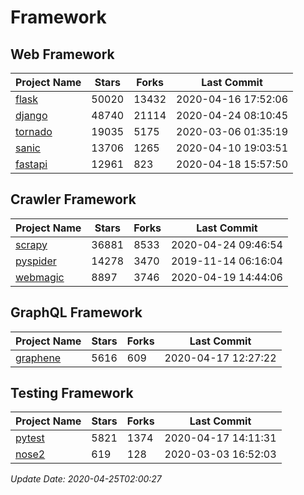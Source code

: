 # Framework

## Web Framework

| Project Name | Stars | Forks | Last Commit |
| ------------ | ----- | ----- | ----------- |
| [flask](https://github.com/pallets/flask) | 50020 | 13432 | 2020-04-16 17:52:06 |
| [django](https://github.com/django/django) | 48740 | 21114 | 2020-04-24 08:10:45 |
| [tornado](https://github.com/tornadoweb/tornado) | 19035 | 5175 | 2020-03-06 01:35:19 |
| [sanic](https://github.com/huge-success/sanic) | 13706 | 1265 | 2020-04-10 19:03:51 |
| [fastapi](https://github.com/tiangolo/fastapi) | 12961 | 823 | 2020-04-18 15:57:50 |

## Crawler Framework

| Project Name | Stars | Forks | Last Commit |
| ------------ | ----- | ----- | ----------- |
| [scrapy](https://github.com/scrapy/scrapy) | 36881 | 8533 | 2020-04-24 09:46:54 |
| [pyspider](https://github.com/binux/pyspider) | 14278 | 3470 | 2019-11-14 06:16:04 |
| [webmagic](https://github.com/code4craft/webmagic) | 8897 | 3746 | 2020-04-19 14:44:06 |

## GraphQL Framework

| Project Name | Stars | Forks | Last Commit |
| ------------ | ----- | ----- | ----------- |
| [graphene](https://github.com/graphql-python/graphene) | 5616 | 609 | 2020-04-17 12:27:22 |

## Testing Framework

| Project Name | Stars | Forks | Last Commit |
| ------------ | ----- | ----- | ----------- |
| [pytest](https://github.com/pytest-dev/pytest) | 5821 | 1374 | 2020-04-17 14:11:31 |
| [nose2](https://github.com/nose-devs/nose2) | 619 | 128 | 2020-03-03 16:52:03 |

*Update Date: 2020-04-25T02:00:27*